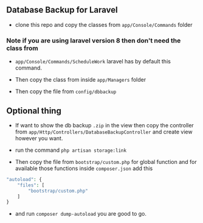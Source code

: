 ## Database Backup for Laravel

- clone this repo and copy the classes from `app/Console/Commands` folder

### Note if you are using laravel version 8 then don't need the class from

- `app/Console/Commands/ScheduleWork` laravel has by default this command.

- Then copy the class from inside `app/Managers` folder

- Then copy the file from `config/dbbackup`

## Optional thing

- If want to show the db backup `.zip` in the view then copy the controller from `app/Http/Controllers/DatabaseBackupController` and create view however you want.

- run the command `php artisan storage:link`

- Then copy the file from `bootstrap/custom.php` for global function and for available those functions inside `composer.json` add this

```php
"autoload": {
    "files": [
        "bootstrap/custom.php"
    ]
}
```

- and run `composer dump-autoload` you are good to go.